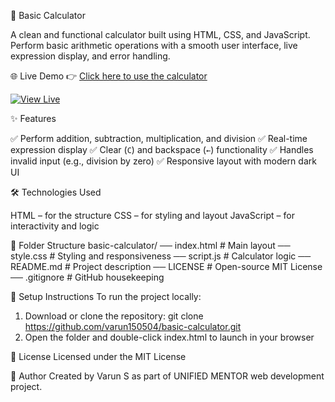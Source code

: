 🔢 Basic Calculator

A clean and functional calculator built using HTML, CSS, and JavaScript.  
Perform basic arithmetic operations with a smooth user interface, live expression display, and error handling.


🌐 Live Demo
👉 [Click here to use the calculator](https://varun150504.github.io/basic-calculator/)

[![View Live](https://img.shields.io/badge/View%20Calculator-Live%20Now-brightgreen?style=for-the-badge&logo=github)](https://varun150504.github.io/basic-calculator/)


 ✨ Features

 ✅ Perform addition, subtraction, multiplication, and division
 ✅ Real-time expression display
 ✅ Clear (`C`) and backspace (`←`) functionality
 ✅ Handles invalid input (e.g., division by zero)
 ✅ Responsive layout with modern dark UI


 🛠️ Technologies Used

HTML – for the structure
CSS – for styling and layout
JavaScript – for interactivity and logic

 📁 Folder Structure
 basic-calculator/
── index.html # Main layout
── style.css # Styling and responsiveness
── script.js # Calculator logic
── README.md # Project description
── LICENSE # Open-source MIT License
── .gitignore # GitHub housekeeping


🚀 Setup Instructions
To run the project locally:

1. Download or clone the repository:
git clone https://github.com/varun150504/basic-calculator.git
2. Open the folder and double-click index.html to launch in your browser


📜 License
Licensed under the MIT License

🙌 Author
Created by Varun S as part of UNIFIED MENTOR web development project.







